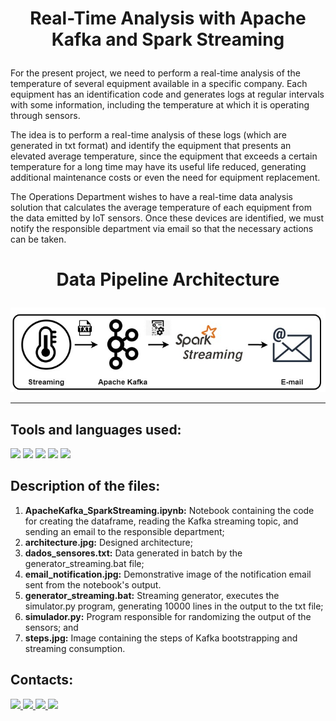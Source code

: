 # <p align=center>Real-Time Analysis with Apache Kafka and Spark Streaming</p>

For the present project, we need to perform a real-time analysis of the temperature of several equipment available in a specific company. Each equipment has an identification code and generates logs at regular intervals with some information, including the temperature at which it is operating through sensors.

The idea is to perform a real-time analysis of these logs (which are generated in txt format) and identify the equipment that presents an elevated average temperature, since the equipment that exceeds a certain temperature for a long time may have its useful life reduced, generating additional maintenance costs or even the need for equipment replacement.

The Operations Department wishes to have a real-time data analysis solution that calculates the average temperature of each equipment from the data emitted by IoT sensors. Once these devices are identified, we must notify the responsible department via email so that the necessary actions can be taken.

# <p align=center>Data Pipeline Architecture</p>
<p align="center">
  <img src="https://github.com/ThiagoFerreiraWD/RealTime_Analysis_With_Kafka_SparkStreaming/blob/main/architecture.jpg?raw=true">
</p>

***


## Tools and languages used:
<div>
<img width=40 src="https://cdn.jsdelivr.net/gh/devicons/devicon/icons/apachekafka/apachekafka-original.svg" />
<img width=40 src="https://spark.apache.org/images/spark-logo-trademark.png" />
<img width=40 src="https://cdn.iconscout.com/icon/free/png-512/powershell-3628993-3030218.png?f=avif&w=256" />
<img width=40 src="https://cdn.jsdelivr.net/gh/devicons/devicon/icons/jupyter/jupyter-original-wordmark.svg" />
<img width=40 src="https://cdn.jsdelivr.net/gh/devicons/devicon/icons/python/python-original.svg" />
</div>

## Description of the files:

1. **ApacheKafka_SparkStreaming.ipynb:** Notebook containing the code for creating the dataframe, reading the Kafka streaming topic, and sending an email to the responsible department;
1. **architecture.jpg:** Designed architecture;
1. **dados_sensores.txt:** Data generated in batch by the generator_streaming.bat file;
1. **email_notification.jpg:** Demonstrative image of the notification email sent from the notebook's output.
1. **generator_streaming.bat:** Streaming generator, executes the simulator.py program, generating 10000 lines in the output to the txt file;
1. **simulador.py:** Program responsible for randomizing the output of the sensors; and
1. **steps.jpg:** Image containing the steps of Kafka bootstrapping and streaming consumption.


## Contacts:
<div>   
  <a href="https://www.linkedin.com/in/tferreirasilva/">
    <img width=40 src="https://cdn.jsdelivr.net/gh/devicons/devicon/icons/linkedin/linkedin-original.svg" />
  </a> 
  <a href = "mailto:thiago.ferreirawd@gmail.com">
      <img width=40 src="https://cdn.jsdelivr.net/gh/devicons/devicon/icons/google/google-original.svg" />
  </a>  
  <a href = "https://www.facebook.com/thiago.ferreira.50746">
    <img width=40 src="https://cdn.jsdelivr.net/gh/devicons/devicon/icons/facebook/facebook-original.svg" />
  </a> 
  <a href = "https://github.com/ThiagoFerreiraWD">
    <img width=40 src="https://cdn.jsdelivr.net/gh/devicons/devicon/icons/github/github-original.svg" />
  </a>     
</div>
